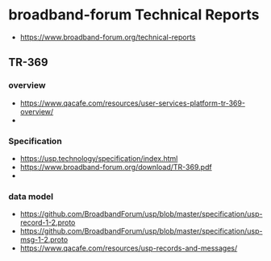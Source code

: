 # broadband-forum Technical Reports
* https://www.broadband-forum.org/technical-reports
## TR-369
### overview
* https://www.qacafe.com/resources/user-services-platform-tr-369-overview/
* 
### Specification
* https://usp.technology/specification/index.html
* https://www.broadband-forum.org/download/TR-369.pdf
* 
### data model
* https://github.com/BroadbandForum/usp/blob/master/specification/usp-record-1-2.proto
* https://github.com/BroadbandForum/usp/blob/master/specification/usp-msg-1-2.proto
* https://www.qacafe.com/resources/usp-records-and-messages/
